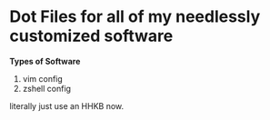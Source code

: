# Dot Files for all of my needlessly customized software

**Types of Software**
1. vim config
2. zshell config

literally just use an HHKB now.
